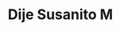 ---
title: Dije Susanito M
date: 
draft: false

# descripcion
description : Dije de plata y cristal. Se puede armar el conjunto con la cadena y los aros haciendo juego

materials: Plata 925

color: Plateado y cristal

dimensions: 0,7cm diam

code: 02-19-0415

type: "Dijes"

categories: []

price: $2.650,00

price_eftvo: $2.250,00

# Images
# first image will be shown in the product page
images:
  # - image: "images/path_to_image"
  # La ubicacion de las imagenes es imagenes/Dijes/Dijes.Cristal/02-19-0415-dije-susanito-m
  - image: "./images/dijes/cristal/02-19-0415-dije-susanito-mediano_a.JPG"
  - image: "./images/dijes/cristal/02-19-0415-dije-susanito-mediano_b.JPG"
---